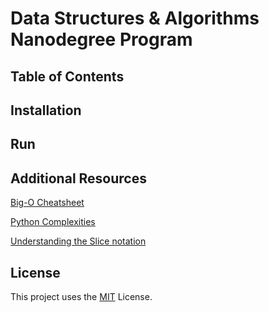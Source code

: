 # Data Structures & Algorithms Nanodegree Program


## Table of Contents


## Installation



## Run



## Additional Resources

[Big-O Cheatsheet](https://www.bigocheatsheet.com/)

[Python Complexities](https://wiki.python.org/moin/TimeComplexity)

[Understanding the Slice notation](https://stackoverflow.com/questions/509211/understanding-slice-notation)


## License

This project uses the [MIT](https://choosealicense.com/licenses/mit/) License.